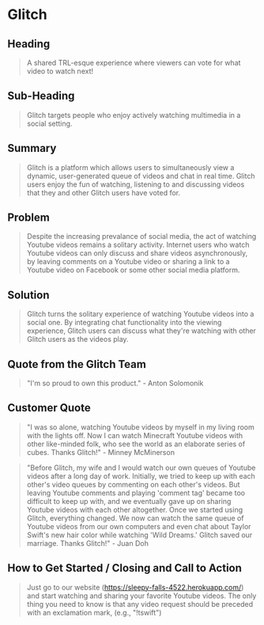 # Glitch #

<!-- 
> This material was originally posted [here](http://www.quora.com/What-is-Amazons-approach-to-product-development-and-product-management). It is reproduced here for posterities sake.

There is an approach called "working backwards" that is widely used at Amazon. They work backwards from the customer, rather than starting with an idea for a product and trying to bolt customers onto it. While working backwards can be applied to any specific product decision, using this approach is especially important when developing new products or features.

For new initiatives a product manager typically starts by writing an internal press release announcing the finished product. The target audience for the press release is the new/updated product's customers, which can be retail customers or internal users of a tool or technology. Internal press releases are centered around the customer problem, how current solutions (internal or external) fail, and how the new product will blow away existing solutions.

If the benefits listed don't sound very interesting or exciting to customers, then perhaps they're not (and shouldn't be built). Instead, the product manager should keep iterating on the press release until they've come up with benefits that actually sound like benefits. Iterating on a press release is a lot less expensive than iterating on the product itself (and quicker!).

If the press release is more than a page and a half, it is probably too long. Keep it simple. 3-4 sentences for most paragraphs. Cut out the fat. Don't make it into a spec. You can accompany the press release with a FAQ that answers all of the other business or execution questions so the press release can stay focused on what the customer gets. My rule of thumb is that if the press release is hard to write, then the product is probably going to suck. Keep working at it until the outline for each paragraph flows. 

Oh, and I also like to write press-releases in what I call "Oprah-speak" for mainstream consumer products. Imagine you're sitting on Oprah's couch and have just explained the product to her, and then you listen as she explains it to her audience. That's "Oprah-speak", not "Geek-speak".

Once the project moves into development, the press release can be used as a touchstone; a guiding light. The product team can ask themselves, "Are we building what is in the press release?" If they find they're spending time building things that aren't in the press release (overbuilding), they need to ask themselves why. This keeps product development focused on achieving the customer benefits and not building extraneous stuff that takes longer to build, takes resources to maintain, and doesn't provide real customer benefit (at least not enough to warrant inclusion in the press release).
 -->
 
## Heading ##
  > A shared TRL-esque experience where viewers can vote for what video to watch next!

## Sub-Heading ##
  > Glitch targets people who enjoy actively watching multimedia in a social setting.

## Summary ##
  > Glitch is a platform which allows users to simultaneously view a dynamic, user-generated queue of videos and chat in real time.  Glitch users enjoy the fun of watching, listening to and discussing videos that they and other Glitch users have voted for.  

## Problem ##
  > Despite the increasing prevalance of social media, the act of watching Youtube videos remains a solitary activity. Internet users who watch Youtube videos can only discuss and share videos asynchronously, by leaving comments on a Youtube video or sharing a link to a Youtube video on Facebook or some other social media platform. 

## Solution ##
  > Glitch turns the solitary experience of watching Youtube videos into a social one.  By integrating chat functionality into the viewing experience, Glitch users can discuss what they're watching with other Glitch users as the videos play.  

## Quote from the Glitch Team ##
  > "I'm so proud to own this product." - Anton Solomonik

## Customer Quote ##
  > "I was so alone, watching Youtube videos by myself in my living room with the lights off.  Now I can watch Minecraft Youtube videos with other like-minded folk, who see the world as an elaborate series of cubes.  Thanks Glitch!" - Minney McMinerson

  > "Before Glitch, my wife and I would watch our own queues of Youtube videos after a long day of work.  Initially, we tried to keep up with each other's video queues by commenting on each other's videos.  But leaving Youtube comments and playing 'comment tag' became too difficult to keep up with, and we eventually gave up on sharing Youtube videos with each other altogether.  Once we started using Glitch, everything changed.  We now can watch the same queue of Youtube videos from our own computers and even chat about Taylor Swift's new hair color while watching 'Wild Dreams.' Glitch saved our marriage.  Thanks Glitch!" - Juan Doh

## How to Get Started / Closing and Call to Action ##
  > Just go to our website (https://sleepy-falls-4522.herokuapp.com/) and start watching and sharing your favorite Youtube videos.  The only thing you need to know is that any video request should be preceded with an exclamation mark, (e.g., "!tswift")
